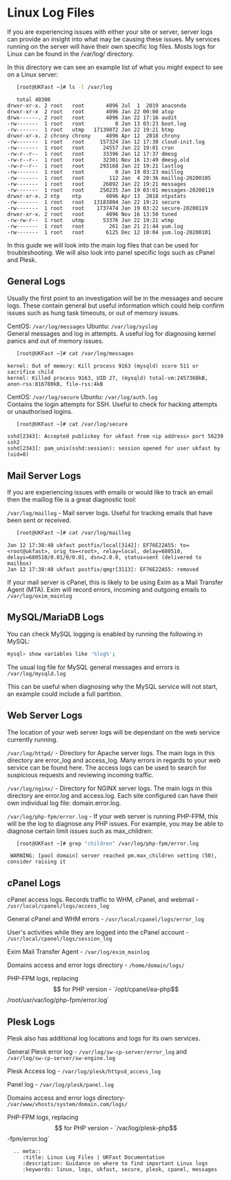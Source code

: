 # Linux Log Files

If you are experiencing issues with either your site or server, server logs can provide an insight into what may be causing these issues. My services running on the server will have their own specific log files. Mosts logs for Linux can be found in the /var/log/ directory.

In this directory we can see an example list of what you might expect to see on a Linux server:

```bash
   [root@UKFast ~]# ls -l /var/log
```
```console
   total 40308
drwxr-xr-x. 2 root   root       4096 Jul  1  2019 anaconda
drwxr-xr-x  2 root   root       4096 Jan 22 00:00 atop
drwx------. 2 root   root       4096 Jan 22 17:16 audit
-rw-------  1 root   root          0 Jan 13 03:23 boot.log
-rw-------  1 root   utmp   17139072 Jan 22 19:21 btmp
drwxr-xr-x. 2 chrony chrony     4096 Apr 12  2018 chrony
-rw-------  1 root   root     157324 Jan 12 17:38 cloud-init.log
-rw-------  1 root   root      24557 Jan 22 19:01 cron
-rw-r--r--  1 root   root      33396 Jan 12 17:37 dmesg
-rw-r--r--  1 root   root      32301 Nov 16 13:49 dmesg.old
-rw-r--r--  1 root   root     293168 Jan 22 19:21 lastlog
-rw-------  1 root   root          0 Jan 19 03:23 maillog
-rw-------  1 root   root        112 Jan  4 20:36 maillog-20200105
-rw-------  1 root   root      26892 Jan 22 19:21 messages
-rw-------  1 root   root     250235 Jan 19 03:01 messages-20200119
drwxr-xr-x. 2 ntp    ntp        4096 Apr 13  2018 ntpstats
-rw-------  1 root   root   13183804 Jan 22 19:21 secure
-rw-------  1 root   root    1737474 Jan 19 03:22 secure-20200119
drwxr-xr-x. 2 root   root       4096 Nov 16 13:50 tuned
-rw-rw-r--  1 root   utmp      53376 Jan 22 19:21 wtmp
-rw-------  1 root   root        261 Jan 21 21:44 yum.log
-rw-------  1 root   root       6125 Dec 12 10:04 yum.log-20200101

```
In this guide we will look into the main log files that can be used for troubleshooting. We will also look into panel specific logs such as cPanel and Plesk.

## General Logs

Usually the first point to an investigation will be in the messages and secure logs. These contain general but useful information which could help confirm issues such as hung task timeouts, or out of memory issues.

CentOS: `/var/log/messages`
Ubuntu: `/var/log/syslog` <br/>
General messages and log in attempts. A useful log for diagnosing kernel panics and out of memory issues.

```bash
   [root@UKFast ~]# cat /var/log/messages
```
```console
kernel: Out of memory: Kill process 9163 (mysqld) score 511 or sacrifice child
kernel: Killed process 9163, UID 27, (mysqld) total-vm:2457368kB, anon-rss:816780kB, file-rss:4kB
```

CentOS: `/var/log/secure` Ubuntu: `/var/log/auth.log`<br/>
Contains the login attempts for SSH. Useful to check for hacking attempts or unauthorised logins.


```bash
   [root@UKFast ~]# cat /var/log/secure
```
```console
sshd[2343]: Accepted publickey for ukfast from <ip address> port 56239 ssh2
sshd[2343]: pam_unix(sshd:session): session opened for user ukfast by (uid=0)
```

## Mail Server Logs

If you are experiencing issues with emails or would like to track an email then the maillog file is a great diagnostic tool:

`/var/log/maillog` - Mail server logs. Useful for tracking emails that have been sent or received.

```bash
   [root@UKFast ~]# cat /var/log/maillog
```
```console
Jan 12 17:38:40 ukfast postfix/local[3142]: EF76E22A55: to=<root@ukfast>, orig_to=<root>, relay=local, delay=680510, delays=680510/0.01/0/0.01, dsn=2.0.0, status=sent (delivered to mailbox)
Jan 12 17:38:40 ukfast postfix/qmgr[3113]: EF76E22A55: removed
```
If your mail server is cPanel, this is likely to be using Exim as a Mail Transfer Agent (MTA). Exim will record errors, incoming and outgoing emails to `/var/log/exim_mainlog`

## MySQL/MariaDB Logs

You can check MySQL logging is enabled by running the following in MySQL:

```bash
mysql> show variables like '%log%';
```
The usual log file for MySQL general messages and errors is `/var/log/mysqld.log`

This can be useful when diagnosing why the MySQL service will not start, an example could include a full partition.

## Web Server Logs

The location of your web server logs will be dependant on the web service currently running.

`/var/log/httpd/` - Directory for Apache server logs. The main logs in this directory are error_log and access_log. Many errors in regards to your web service can be found here. The access logs can be used to search for suspicious requests and reviewing incoming traffic.

`/var/log/nginx/` - Directory for NGINX server logs. The main logs in this directory are error.log and access.log. Each site configured can have their own individual log file: domain.error.log.

`/var/log/php-fpm/error.log` - If your web server is running PHP-FPM, this will be the log to diagnose any PHP issues. For example, you may be able to diagnose certain limit issues such as max_children:

```bash
   [root@UKFast ~]# grep "children" /var/log/php-fpm/error.log
```
```console
 WARNING: [pool domain] server reached pm.max_children setting (50), consider raising it
 ```

## cPanel Logs

cPanel access logs. Records traffic to WHM, cPanel, and webmail - `/usr/local/cpanel/logs/access_log`

General cPanel and WHM errors - `/usr/local/cpanel/logs/error_log`

User's activities while they are logged into the cPanel account - `/usr/local/cpanel/logs/session_log`

Exim Mail Transfer Agent - `/var/log/exim_mainlog`

Domains access and error logs directory - `/home/domain/logs/`

PHP-FPM logs, replacing $$ for PHP version - `/opt/cpanel/ea-php$$/root/usr/var/log/php-fpm/error.log`


## Plesk Logs

Plesk also has additional log locations and logs for its own services.

General Plesk error log - `/var/log/sw-cp-server/error_log` and `/var/log/sw-cp-server/sw-engine.log` <br/>

Plesk Access log - `/var/log/plesk/httpsd_access_log` <br/>

Panel log - `/var/log/plesk/panel.log` <br/>

Domains access and error logs directory- `/var/www/vhosts/system/domain.com/logs/`

PHP-FPM logs, replacing $$ for PHP version - `/var/log/plesk-php$$-fpm/error.log`

```eval_rst
  .. meta::
     :title: Linux Log Files | UKFast Documentation
     :description: Guidance on where to find important Linux logs
     :keywords: linux, logs, ukfast, secure, plesk, cpanel, messages
